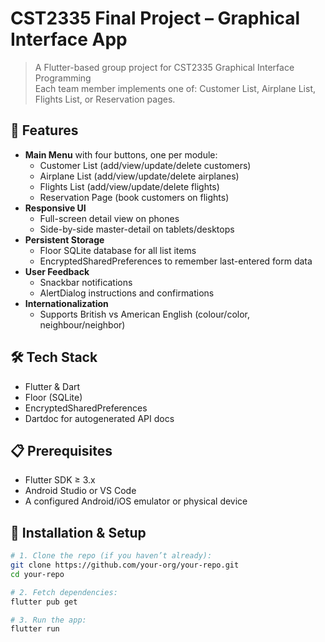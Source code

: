 # CST2335 Final Project – Graphical Interface App

> A Flutter-based group project for CST2335 Graphical Interface Programming  
> Each team member implements one of: Customer List, Airplane List, Flights List, or Reservation pages.

## 🚀 Features

- **Main Menu** with four buttons, one per module:
  - Customer List (add/view/update/delete customers)
  - Airplane List (add/view/update/delete airplanes)
  - Flights List (add/view/update/delete flights)
  - Reservation Page (book customers on flights)
- **Responsive UI**  
  - Full-screen detail view on phones  
  - Side-by-side master-detail on tablets/desktops
- **Persistent Storage**  
  - Floor SQLite database for all list items  
  - EncryptedSharedPreferences to remember last-entered form data
- **User Feedback**  
  - Snackbar notifications  
  - AlertDialog instructions and confirmations
- **Internationalization**  
  - Supports British vs American English (colour/color, neighbour/neighbor)

## 🛠 Tech Stack

- Flutter & Dart  
- Floor (SQLite)  
- EncryptedSharedPreferences  
- Dartdoc for autogenerated API docs

## 📋 Prerequisites

- Flutter SDK ≥ 3.x  
- Android Studio or VS Code  
- A configured Android/iOS emulator or physical device  

## 🔧 Installation & Setup

```bash
# 1. Clone the repo (if you haven’t already):
git clone https://github.com/your-org/your-repo.git
cd your-repo

# 2. Fetch dependencies:
flutter pub get

# 3. Run the app:
flutter run
